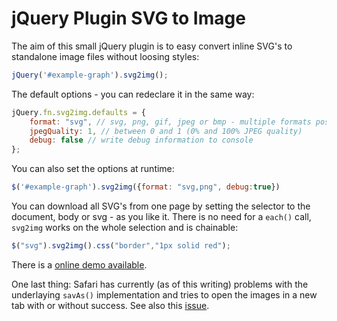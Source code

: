 # jQuery Plugin SVG to Image

The aim of this small jQuery plugin is to easy convert inline SVG's to standalone image files without loosing styles:

```js
jQuery('#example-graph').svg2img();
```

The default options - you can redeclare it in the same way:

```js
jQuery.fn.svg2img.defaults = {
    format: "svg", // svg, png, gif, jpeg or bmp - multiple formats possible: "svg,png"
    jpegQuality: 1, // between 0 and 1 (0% and 100% JPEG quality)
    debug: false // write debug information to console
};
```

You can also set the options at runtime:

```js
$('#example-graph').svg2img({format: "svg,png", debug:true})
```

You can download all SVG's from one page by setting the selector to the document, body or svg - as you like it. There is no need for a `each()` call, `svg2img` works on the whole selection and is chainable:

```js
$("svg").svg2img().css("border","1px solid red");
```

There is a [online demo available][1].

One last thing: Safari has currently (as of this writing) problems with the underlaying `savAs()` implementation and tries to open the images in a new tab with or without success. See also this [issue][2].

[1]: https://ogobrecht.github.io/posts/2017-04-03-jquery-plugin-svg2img
[2]: https://github.com/eligrey/FileSaver.js/issues/267
